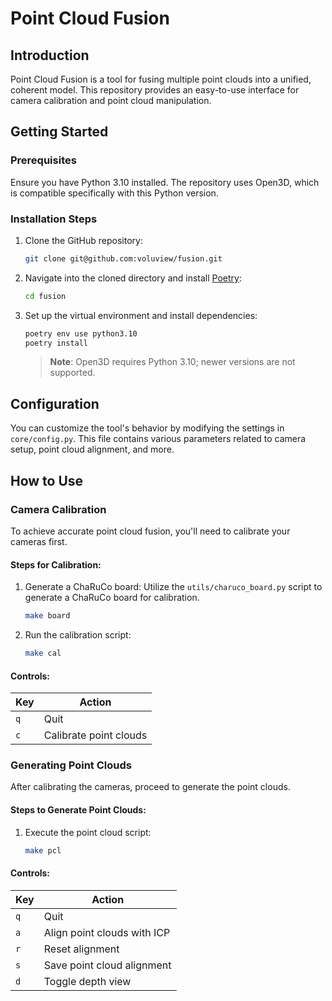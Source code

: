 # Point Cloud Fusion

## Introduction

Point Cloud Fusion is a tool for fusing multiple point clouds into a unified, coherent model. This repository provides an easy-to-use interface for camera calibration and point cloud manipulation.

## Getting Started

### Prerequisites

Ensure you have Python 3.10 installed. The repository uses Open3D, which is compatible specifically with this Python version.

### Installation Steps

1. Clone the GitHub repository:

    ```sh
    git clone git@github.com:voluview/fusion.git
    ```

2. Navigate into the cloned directory and install [Poetry](https://python-poetry.org/docs/#installation):

    ```sh
    cd fusion
    ```

3. Set up the virtual environment and install dependencies:

    ```sh
    poetry env use python3.10
    poetry install
    ```

    > **Note**: Open3D requires Python 3.10; newer versions are not supported.

## Configuration

You can customize the tool's behavior by modifying the settings in `core/config.py`. This file contains various parameters related to camera setup, point cloud alignment, and more.

## How to Use

### Camera Calibration

To achieve accurate point cloud fusion, you'll need to calibrate your cameras first.

#### Steps for Calibration:

1. Generate a ChaRuCo board:
   Utilize the `utils/charuco_board.py` script to generate a ChaRuCo board for calibration.

    ```sh
    make board
    ```

2. Run the calibration script:

    ```sh
    make cal
    ```

#### Controls:

| Key | Action       |
|-----|--------------|
| `q` | Quit         |
| `c` | Calibrate point clouds |

### Generating Point Clouds

After calibrating the cameras, proceed to generate the point clouds.

#### Steps to Generate Point Clouds:

1. Execute the point cloud script:

    ```sh
    make pcl
    ```

#### Controls:

| Key | Action                  |
|-----|-------------------------|
| `q` | Quit                    |
| `a` | Align point clouds with ICP |
| `r` | Reset alignment         |
| `s` | Save point cloud alignment |
| `d` | Toggle depth view       |

